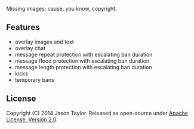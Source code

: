 Missing images; cause, you know, copyright.

## Features

  * overlay images and text
  * overlay chat
  * message repeat protection with escalating ban duration
  * message flood protection with escalating ban duration
  * message length protection with escalating ban duration
  * kicks
  * temporary bans

## License

Copyright (C) 2014 Jason Taylor. Released as open-source under [Apache License, Version 2.0](http://www.apache.org/licenses/LICENSE-2.0.html).
